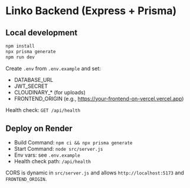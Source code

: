 # Linko Backend (Express + Prisma)

## Local development

```bash
npm install
npx prisma generate
npm run dev
```

Create `.env` from `.env.example` and set:
- DATABASE_URL
- JWT_SECRET
- CLOUDINARY_* (for uploads)
- FRONTEND_ORIGIN (e.g., https://your-frontend-on-vercel.vercel.app)

Health check: `GET /api/health`

## Deploy on Render
- Build Command: `npm ci && npx prisma generate`
- Start Command: `node src/server.js`
- Env vars: see `.env.example`
- Health check path: `/api/health`

CORS is dynamic in `src/server.js` and allows `http://localhost:5173` and `FRONTEND_ORIGIN`.
